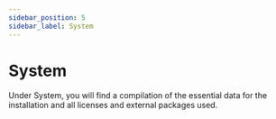 ```yaml
---
sidebar_position: 5
sidebar_label: System
---
```


# System

Under System, you will find a compilation of the essential data for the installation and all licenses and external packages used.